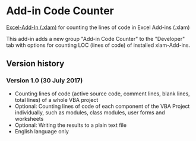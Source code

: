 # Add-in Code Counter

[Excel-Add-In (.xlam)](http://marco-krapf.de/excel/) for counting the lines of code in Excel Add-ins (.xlam)

This add-in adds a new group "Add-in Code Counter" to the "Developer" tab with options for counting LOC (lines of code) of installed xlam-Add-ins.

## Version history

### Version 1.0 (30 July 2017)
* Counting lines of code (active source code, comment lines, blank lines, total lines) of a whole VBA project
* Optional: Counting lines of code of each component of the VBA Project individually, such as modules, class modules, user forms and worksheets
* Optional: Writing the results to a plain text file
* English language only
